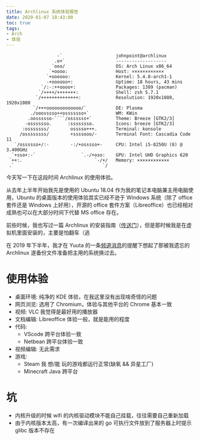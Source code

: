 ```yaml
---
title: Archlinux 系统体验报告
date: 2020-01-07 18:43:00
toc: true
tags:
- Arch
- 体验
---
```

<!--more-->
```
                   -`                    johnpoint@archlinux 
                  .o+`                   ------------------- 
                 `ooo/                   OS: Arch Linux x86_64 
                `+oooo:                  Host: ××××××××××××
               `+oooooo:                 Kernel: 5.4.8-arch1-1 
               -+oooooo+:                Uptime: 18 hours, 43 mins 
             `/:-:++oooo+:               Packages: 1389 (pacman) 
            `/++++/+++++++:              Shell: zsh 5.7.1 
           `/++++++++++++++:             Resolution: 1920x1080, 1920x1080 
          `/+++ooooooooooooo/`           DE: Plasma 
         ./ooosssso++osssssso+`          WM: KWin 
        .oossssso-````/ossssss+`         Theme: Breeze [GTK2/3] 
       -osssssso.      :ssssssso.        Icons: breeze [GTK2/3] 
      :osssssss/        osssso+++.       Terminal: konsole 
     /ossssssss/        +ssssooo/-       Terminal Font: Cascadia Code 11 
   `/ossssso+/:-        -:/+osssso+-     CPU: Intel i5-8250U (8) @ 3.400GHz 
  `+sso+:-`                 `.-/+oso:    GPU: Intel UHD Graphics 620 
 `++:.                           `-/+/   Memory: ××××××××××××
 .`                                 `/
```

今天写一下在这段时间 Archlinux 的使用体验。

从去年上半年开始我先是使用的 Ubuntu 18.04 作为我的笔记本电脑兼主用电脑使用，Ubuntu 的桌面版本的使用体验其实已经不逊于 Windows 系统（除了 office 套件还是 Windows 上好用），开源的 office 套件方案（Libreoffice）也已经相对成熟也可以在大部分时间下代替 MS office 存在。

前些时候，我也写过一篇 Archlinux 的安装指南（[传送门](https://blog.lvcshu.com/2019/05/07/安装Arch笔记/)），但是那时候我是在虚拟机里面安装的，主要是怕翻车（逃

在 2019 年下半年，我才在 Yuuta 的一条[频道消息](https://t.me/c/1076844146/10385)的提醒下想起了那被我遗忘的 Archlinux 遂备份文件准备把主用的系统换过去。

# 使用体验

- 桌面环境: 纯净的 KDE 体验，在我这里没有出现啥奇怪的问题
- 网页浏览: 选用了 Chromium，体验与其他平台的 Chrome 基本一致
- 视频: VLC 我觉得是最好用的播放器
- 文档编辑: Libreoffice 体验一般，就是能用的程度
- 代码: 
    - VScode 跨平台体验一致
    - Netbean 跨平台体验一致
- 视频编辑: 无此需求
- 游戏:
    - Steam 我 想/能 玩的游戏都运行正常(缺氧 && 异星工厂)
    - Minecraft Java 跨平台
    
# 坑

- 内核升级的时候 wifi 的内核驱动模块不能自己挂载，往往需要自己重新加载
- 由于内核版本太高，有一次编译出来的 go 可执行文件放到了服务器上时提示 glibc 版本不存在